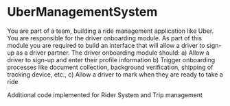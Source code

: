 # UberManagementSystem

You are part of a team, building a ride management application like Uber. You are responsible
for the driver onboarding module. As part of this module you are required to build an
interface that will allow a driver to sign-up as a driver partner. The driver onboarding module
should:
a) Allow a driver to sign-up and enter their profile information
b) Trigger onboarding processes like document collection, background verification, shipping
of tracking device, etc.,
c) Allow a driver to mark when they are ready to take a ride

Additional code implemented for Rider System and Trip management
